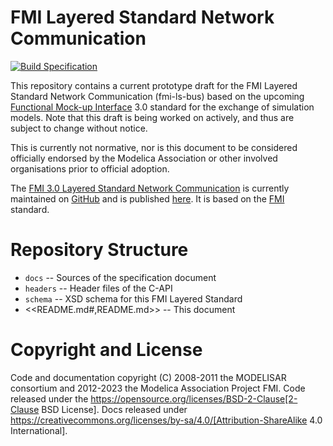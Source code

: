 # FMI Layered Standard Network Communication

[![Build Specification](https://github.com/modelica/fmi-ls-bus/actions/workflows/build-ls-bus.yml/badge.svg)](https://github.com/modelica/fmi-ls-bus/actions/workflows/build-ls-bus.yml)

This repository contains a current prototype draft for the FMI Layered
Standard Network Communication (fmi-ls-bus) based on the upcoming
[Functional Mock-up Interface][FMI] 3.0 standard for the exchange of
simulation models. Note that this draft is being worked on actively,
and thus are subject to change without notice.

This is currently not normative, nor is this document to be considered
officially endorsed by the Modelica Association or other involved
organisations prior to official adoption.

The [FMI 3.0 Layered Standard Network Communication][spec] is currently
maintained on [GitHub][githubspec] and is published [here][spec]. It is
based on the [FMI][] standard.

# Repository Structure
- `docs` -- Sources of the specification document
- `headers` -- Header files of the C-API
- `schema` -- XSD schema for this FMI Layered
Standard
- <<README.md#,README.md>> -- This document

# Copyright and License
Code and documentation copyright (C) 2008-2011 the MODELISAR consortium and 2012-2023 the Modelica Association Project FMI.
Code released under the https://opensource.org/licenses/BSD-2-Clause[2-Clause BSD License].
Docs released under https://creativecommons.org/licenses/by-sa/4.0/[Attribution-ShareAlike 4.0 International].

[FMI]: https://fmi-standard.org/
[githubspec]: docs/index.adoc
[spec]: https://modelica.github.io/fmi-ls-bus/main/
